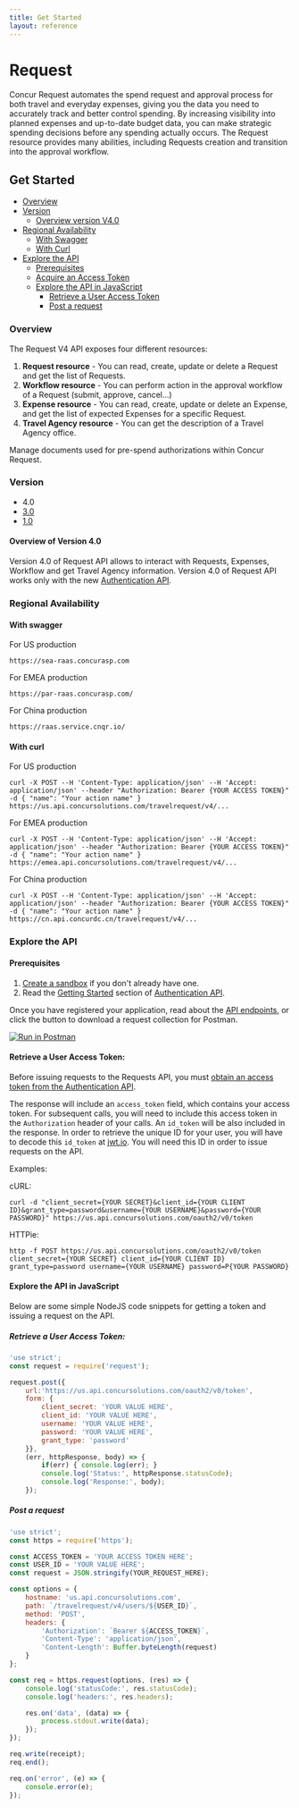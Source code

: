 ```yaml
---
title: Get Started
layout: reference
---
```


# Request
Concur Request automates the spend request and approval process for both travel and everyday expenses, giving you the data you need to accurately track and better control spending. By increasing visibility into planned expenses and up-to-date budget data, you can make strategic spending decisions before any spending actually occurs. The Request resource provides many abilities, including Requests creation and transition into the approval workflow.

## Get Started

- [Overview](#overview)
- [Version](#version)
  - [Overview version V4.0](#overviewV4)
- [Regional Availability](#regionalavailability)
  - [With Swagger](#swagger)
  - [With Curl](#curl)
- [Explore the API](#explore-api)
  - [Prerequisites](#prerequisites)
  - [Acquire an Access Token](#token)
  - [Explore the API in JavaScript](#javascript)
    - [Retrieve a User Access Token](#retrieve-token)
    - [Post a request](#post-request)


### <a name="overview"></a>Overview

The Request V4 API exposes four different resources:

1. __Request resource__ - You can read, create, update or delete a Request and get the list of Requests.
2. __Workflow resource__ - You can perform action in the approval workflow of a Request (submit, approve, cancel...)
3. __Expense resource__ - You can read, create, update or delete an Expense, and get the list of expected Expenses for a specific Request.
4. __Travel Agency resource__ - You can get the description of a Travel Agency office.

Manage documents used for pre-spend authorizations within Concur Request.

### <a name="version"></a>Version

- 4.0
- [3.0](/api-reference-deprecated/version-three/request/request.html)
- [1.0](/api-reference-deprecated/version-one/Travel/travel-request.html)

#### <a name="overviewV4"></a>Overview of Version 4.0

Version 4.0 of Request API allows to interact with Requests, Expenses, Workflow and get Travel Agency information.
Version 4.0 of Request API works only with the new [Authentication API](/api-reference/authentication/apidoc.html).

### <a name="regionalavailability"></a>Regional Availability
#### <a name="swagger"></a>With swagger
For US production
```
https://sea-raas.concurasp.com
```
For EMEA production
```
https://par-raas.concurasp.com/
```
For China production
```
https://raas.service.cnqr.io/
```
#### <a name="curl"></a>With curl
For US production
```
curl -X POST --H 'Content-Type: application/json' --H 'Accept: application/json' --header "Authorization: Bearer {YOUR ACCESS TOKEN}" -d { "name": "Your action name" } https://us.api.concursolutions.com/travelrequest/v4/...
```
For EMEA production
```
curl -X POST --H 'Content-Type: application/json' --H 'Accept: application/json' --header "Authorization: Bearer {YOUR ACCESS TOKEN}" -d { "name": "Your action name" } https://emea.api.concursolutions.com/travelrequest/v4/...
```
For China production
```
curl -X POST --H 'Content-Type: application/json' --H 'Accept: application/json' --header "Authorization: Bearer {YOUR ACCESS TOKEN}" -d { "name": "Your action name" } https://cn.api.concurdc.cn/travelrequest/v4/...
```


### <a name="explore-api"></a>Explore the API

#### <a name="prerequisites"></a>Prerequisites

1. [Create a sandbox](/manage-apps/register.html) if you don't already have one.
2. Read the [Getting Started](/api-reference/authentication/getting-started.html) section of [Authentication API](/api-reference/authentication/apidoc.html).

Once you have registered your application, read about the [API endpoints](/api-reference/request/endpoints.html), or click the button to download a request collection for Postman.

<a href="https://app.getpostman.com/run-collection/bfe85f4a4e435a161a8a" target="_blank" onclick="ga('send', 'event', 'Postman', 'Click', 'https://app.getpostman.com/run-collection/bfe85f4a4e435a161a8a');">
  <img src="https://run.pstmn.io/button.svg" alt="Run in Postman">
</a>

#### <a name="token"></a>Retrieve a User Access Token:

Before issuing requests to the Requests API, you must [obtain an access token from the Authentication API](/api-reference/authentication/getting-started.html).

The response will include an `access_token` field, which contains your access token. For subsequent calls, you will need to include this access token in the `Authorization` header of your calls. An `id_token` will be also included in the response. In order to retrieve the unique ID for your user, you will have to decode this `id_token` at [jwt.io](https://jwt.io/). You will need this ID in order to issue requests on the API.

Examples:

cURL:

```shell
curl -d "client_secret={YOUR SECRET}&client_id={YOUR CLIENT ID}&grant_type=password&username={YOUR USERNAME}&password={YOUR PASSWORD}" https://us.api.concursolutions.com/oauth2/v0/token
```

HTTPie:

```shell
http -f POST https://us.api.concursolutions.com/oauth2/v0/token client_secret={YOUR SECRET} client_id={YOUR CLIENT ID} grant_type=password username={YOUR USERNAME} password=P{YOUR PASSWORD}
```

#### <a name="javascript">Explore the API in JavaScript

Below are some simple NodeJS code snippets for getting a token and issuing a request on the API.

##### <a name="retrieve-token"></a>Retrieve a User Access Token:

```js
'use strict';
const request = require('request');

request.post({
    url:'https://us.api.concursolutions.com/oauth2/v0/token',
    form: {
        client_secret: 'YOUR VALUE HERE',
        client_id: 'YOUR VALUE HERE',
        username: 'YOUR VALUE HERE',
        password: 'YOUR VALUE HERE',
        grant_type: 'password'
    }},
    (err, httpResponse, body) => {
        if(err) { console.log(err); }
        console.log('Status:', httpResponse.statusCode);
        console.log('Response:', body);
    });
```

##### <a name="post-request"></a>Post a request

```js
'use strict';
const https = require('https');

const ACCESS_TOKEN = 'YOUR ACCESS TOKEN HERE';
const USER_ID = 'YOUR VALUE HERE';
const request = JSON.stringify(YOUR_REQUEST_HERE);

const options = {
    hostname: 'us.api.concursolutions.com',
    path: `/travelrequest/v4/users/${USER_ID}`,
    method: 'POST',
    headers: {
        'Authorization': `Bearer ${ACCESS_TOKEN}`,
        'Content-Type': 'application/json',
        'Content-Length': Buffer.byteLength(request)
    }
};

const req = https.request(options, (res) => {
    console.log('statusCode:', res.statusCode);
    console.log('headers:', res.headers);

    res.on('data', (data) => {
        process.stdout.write(data);
    });
});

req.write(receipt);
req.end();

req.on('error', (e) => {
    console.error(e);
});
```
